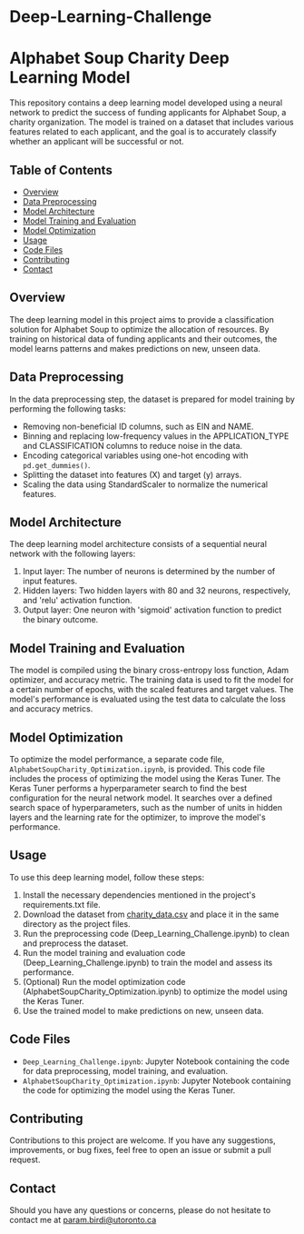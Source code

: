 # Deep-Learning-Challenge

# Alphabet Soup Charity Deep Learning Model

This repository contains a deep learning model developed using a neural network to predict the success of funding applicants for Alphabet Soup, a charity organization. The model is trained on a dataset that includes various features related to each applicant, and the goal is to accurately classify whether an applicant will be successful or not.

## Table of Contents

- [Overview](#overview)
- [Data Preprocessing](#data-preprocessing)
- [Model Architecture](#model-architecture)
- [Model Training and Evaluation](#model-training-and-evaluation)
- [Model Optimization](#model-optimization)
- [Usage](#usage)
- [Code Files](#code-files)
- [Contributing](#contributing)
- [Contact](#contact)

## Overview

The deep learning model in this project aims to provide a classification solution for Alphabet Soup to optimize the allocation of resources. By training on historical data of funding applicants and their outcomes, the model learns patterns and makes predictions on new, unseen data.

## Data Preprocessing

In the data preprocessing step, the dataset is prepared for model training by performing the following tasks:
- Removing non-beneficial ID columns, such as EIN and NAME.
- Binning and replacing low-frequency values in the APPLICATION_TYPE and CLASSIFICATION columns to reduce noise in the data.
- Encoding categorical variables using one-hot encoding with `pd.get_dummies()`.
- Splitting the dataset into features (X) and target (y) arrays.
- Scaling the data using StandardScaler to normalize the numerical features.

## Model Architecture

The deep learning model architecture consists of a sequential neural network with the following layers:
1. Input layer: The number of neurons is determined by the number of input features.
2. Hidden layers: Two hidden layers with 80 and 32 neurons, respectively, and 'relu' activation function.
3. Output layer: One neuron with 'sigmoid' activation function to predict the binary outcome.

## Model Training and Evaluation

The model is compiled using the binary cross-entropy loss function, Adam optimizer, and accuracy metric. The training data is used to fit the model for a certain number of epochs, with the scaled features and target values. The model's performance is evaluated using the test data to calculate the loss and accuracy metrics.

## Model Optimization

To optimize the model performance, a separate code file, `AlphabetSoupCharity_Optimization.ipynb`, is provided. This code file includes the process of optimizing the model using the Keras Tuner. The Keras Tuner performs a hyperparameter search to find the best configuration for the neural network model. It searches over a defined search space of hyperparameters, such as the number of units in hidden layers and the learning rate for the optimizer, to improve the model's performance.

## Usage

To use this deep learning model, follow these steps:
1. Install the necessary dependencies mentioned in the project's requirements.txt file.
2. Download the dataset from [charity_data.csv](https://static.bc-edx.com/data/dl-1-2/m21/lms/starter/charity_data.csv) and place it in the same directory as the project files.
3. Run the preprocessing code (Deep_Learning_Challenge.ipynb) to clean and preprocess the dataset.
4. Run the model training and evaluation code (Deep_Learning_Challenge.ipynb) to train the model and assess its performance.
5. (Optional) Run the model optimization code (AlphabetSoupCharity_Optimization.ipynb) to optimize the model using the Keras Tuner.
6. Use the trained model to make predictions on new, unseen data.

## Code Files

- `Deep_Learning_Challenge.ipynb`: Jupyter Notebook containing the code for data preprocessing, model training, and evaluation.
- `AlphabetSoupCharity_Optimization.ipynb`: Jupyter Notebook containing the code for optimizing the model using the Keras Tuner.

## Contributing

Contributions to this project are welcome. If you have any suggestions, improvements, or bug fixes, feel free to open an issue or submit a pull request.

## Contact

Should you have any questions or concerns, please do not hesitate to contact me at param.birdi@utoronto.ca
